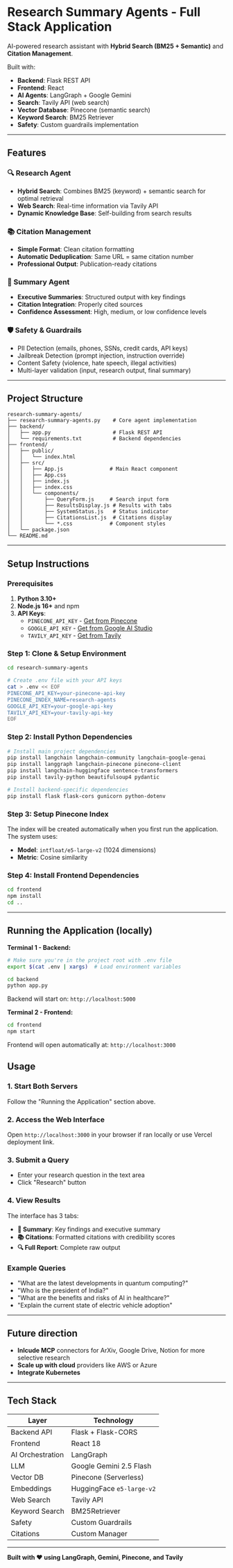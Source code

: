 # Research Summary Agents - Full Stack Application

AI-powered research assistant with **Hybrid Search (BM25 + Semantic)** and **Citation Management**.

Built with:
- **Backend**: Flask REST API
- **Frontend**: React
- **AI Agents**: LangGraph + Google Gemini
- **Search**: Tavily API (web search)
- **Vector Database**: Pinecone (semantic search)
- **Keyword Search**: BM25 Retriever
- **Safety**: Custom guardrails implementation

---

## Features

### 🔍 Research Agent
- **Hybrid Search**: Combines BM25 (keyword) + semantic search for optimal retrieval
- **Web Search**: Real-time information via Tavily API
- **Dynamic Knowledge Base**: Self-building from search results

### 📚 Citation Management
- **Simple Format**: Clean citation formatting
- **Automatic Deduplication**: Same URL = same citation number
- **Professional Output**: Publication-ready citations

### 🎯 Summary Agent
- **Executive Summaries**: Structured output with key findings
- **Citation Integration**: Properly cited sources
- **Confidence Assessment**: High, medium, or low confidence levels

### 🛡️ Safety & Guardrails
- PII Detection (emails, phones, SSNs, credit cards, API keys)
- Jailbreak Detection (prompt injection, instruction override)
- Content Safety (violence, hate speech, illegal activities)
- Multi-layer validation (input, research output, final summary)

---

## Project Structure

```
research-summary-agents/
├── research-summary-agents.py    # Core agent implementation
├── backend/
│   ├── app.py                    # Flask REST API
│   └── requirements.txt          # Backend dependencies
├── frontend/
│   ├── public/
│   │   └── index.html
│   ├── src/
│   │   ├── App.js               # Main React component
│   │   ├── App.css
│   │   ├── index.js
│   │   ├── index.css
│   │   └── components/
│   │       ├── QueryForm.js     # Search input form
│   │       ├── ResultsDisplay.js # Results with tabs
│   │       ├── SystemStatus.js   # Status indicator
│   │       ├── CitationsList.js  # Citations display
│   │       └── *.css            # Component styles
│   └── package.json
└── README.md
```

---

## Setup Instructions

### Prerequisites

1. **Python 3.10+**
2. **Node.js 16+** and npm
3. **API Keys**:
   - `PINECONE_API_KEY` - [Get from Pinecone](https://www.pinecone.io/)
   - `GOOGLE_API_KEY` - [Get from Google AI Studio](https://makersuite.google.com/app/apikey)
   - `TAVILY_API_KEY` - [Get from Tavily](https://tavily.com/)

### Step 1: Clone & Setup Environment

```bash
cd research-summary-agents

# Create .env file with your API keys
cat > .env << EOF
PINECONE_API_KEY=your-pinecone-api-key
PINECONE_INDEX_NAME=research-agents
GOOGLE_API_KEY=your-google-api-key
TAVILY_API_KEY=your-tavily-api-key
EOF
```

### Step 2: Install Python Dependencies

```bash
# Install main project dependencies
pip install langchain langchain-community langchain-google-genai
pip install langgraph langchain-pinecone pinecone-client
pip install langchain-huggingface sentence-transformers
pip install tavily-python beautifulsoup4 pydantic

# Install backend-specific dependencies
pip install flask flask-cors gunicorn python-dotenv
```

### Step 3: Setup Pinecone Index

The index will be created automatically when you first run the application. The system uses:
- **Model**: `intfloat/e5-large-v2` (1024 dimensions)
- **Metric**: Cosine similarity

### Step 4: Install Frontend Dependencies

```bash
cd frontend
npm install
cd ..
```

---

## Running the Application (locally)

**Terminal 1 - Backend:**
```bash
# Make sure you're in the project root with .env file
export $(cat .env | xargs)  # Load environment variables

cd backend
python app.py
```

Backend will start on: `http://localhost:5000`

**Terminal 2 - Frontend:**
```bash
cd frontend
npm start
```

Frontend will open automatically at: `http://localhost:3000`

## Usage

### 1. Start Both Servers
Follow the "Running the Application" section above.

### 2. Access the Web Interface
Open `http://localhost:3000` in your browser if ran locally or use Vercel deployment link.

### 3. Submit a Query
- Enter your research question in the text area
- Click "Research" button

### 4. View Results
The interface has 3 tabs:
- **📄 Summary**: Key findings and executive summary
- **📚 Citations**: Formatted citations with credibility scores
- **🔍 Full Report**: Complete raw output

### Example Queries
- "What are the latest developments in quantum computing?"
- "Who is the president of India?"
- "What are the benefits and risks of AI in healthcare?"
- "Explain the current state of electric vehicle adoption"

---
## Future direction
- **Inlcude MCP** connectors for ArXiv, Google Drive, Notion for more selective research
- **Scale up with cloud** providers like AWS or Azure
- **Integrate Kubernetes**

---

## Tech Stack

| Layer | Technology |
|-------|-----------|
| Backend API | Flask + Flask-CORS |
| Frontend | React 18 |
| AI Orchestration | LangGraph |
| LLM | Google Gemini 2.5 Flash |
| Vector DB | Pinecone (Serverless) |
| Embeddings | HuggingFace `e5-large-v2` |
| Web Search | Tavily API |
| Keyword Search | BM25Retriever |
| Safety | Custom Guardrails |
| Citations | Custom Manager |

---

**Built with ❤️ using LangGraph, Gemini, Pinecone, and Tavily**
